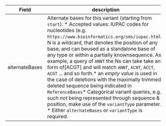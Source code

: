 |Field | description | type | properties | example | enum|
| ---| ---| ---| ---| ---| --- |
| alternateBases | Alternate bases for this variant (starting from `start`). * Accepted values: IUPAC codes for nucleotides (e.g. `https://www.bioinformatics.org/sms/iupac.html`). N is a wildcard, that denotes the position of any base, and can beused as a standalone base of any type or within a partially knownsequence. As example, a query of `ANNT` the Ns can take take any form of[ACGT] and will match `ANNT`, `ACNT`, `ACCT`, `ACGT` ... and so forth.* an *empty value* is used in the case of deletions with the maximally trimmed, deleted sequence being indicated in `ReferenceBases`* Categorical variant queries, e.g. such *not* being represented through sequence & position, make use of the `variantType` parameter. * Either `alternateBases` or `variantType` is required. | string | NA | T, G, N, AG,  | NA|
